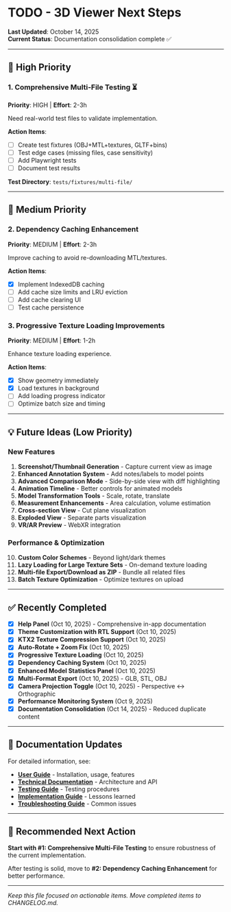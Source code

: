 # TODO - 3D Viewer Next Steps

**Last Updated**: October 14, 2025  
**Current Status**: Documentation consolidation complete ✅

---

## 🎯 High Priority

### 1. Comprehensive Multi-File Testing ⏳

**Priority**: HIGH | **Effort**: 2-3h

Need real-world test files to validate implementation.

**Action Items**:
- [ ] Create test fixtures (OBJ+MTL+textures, GLTF+bins)
- [ ] Test edge cases (missing files, case sensitivity)
- [ ] Add Playwright tests
- [ ] Document test results

**Test Directory**: `tests/fixtures/multi-file/`

---

## 🔧 Medium Priority

### 2. Dependency Caching Enhancement

**Priority**: MEDIUM | **Effort**: 2-3h

Improve caching to avoid re-downloading MTL/textures.

**Action Items**:
- [x] Implement IndexedDB caching
- [ ] Add cache size limits and LRU eviction
- [ ] Add cache clearing UI
- [ ] Test cache persistence

### 3. Progressive Texture Loading Improvements

**Priority**: MEDIUM | **Effort**: 1-2h

Enhance texture loading experience.

**Action Items**:
- [x] Show geometry immediately
- [x] Load textures in background
- [ ] Add loading progress indicator
- [ ] Optimize batch size and timing

---

## 💡 Future Ideas (Low Priority)

### New Features
1. **Screenshot/Thumbnail Generation** - Capture current view as image
2. **Enhanced Annotation System** - Add notes/labels to model points
3. **Advanced Comparison Mode** - Side-by-side view with diff highlighting
4. **Animation Timeline** - Better controls for animated models
5. **Model Transformation Tools** - Scale, rotate, translate
6. **Measurement Enhancements** - Area calculation, volume estimation
7. **Cross-section View** - Cut plane visualization
8. **Exploded View** - Separate parts visualization
9. **VR/AR Preview** - WebXR integration

### Performance & Optimization
10. **Custom Color Schemes** - Beyond light/dark themes
11. **Lazy Loading for Large Texture Sets** - On-demand texture loading
12. **Multi-file Export/Download as ZIP** - Bundle all related files
13. **Batch Texture Optimization** - Optimize textures on upload

---

## ✅ Recently Completed

- [x] **Help Panel** (Oct 10, 2025) - Comprehensive in-app documentation
- [x] **Theme Customization with RTL Support** (Oct 10, 2025)
- [x] **KTX2 Texture Compression Support** (Oct 10, 2025)
- [x] **Auto-Rotate + Zoom Fix** (Oct 10, 2025)
- [x] **Progressive Texture Loading** (Oct 10, 2025)
- [x] **Dependency Caching System** (Oct 10, 2025)
- [x] **Enhanced Model Statistics Panel** (Oct 10, 2025)
- [x] **Multi-Format Export** (Oct 10, 2025) - GLB, STL, OBJ
- [x] **Camera Projection Toggle** (Oct 10, 2025) - Perspective ↔ Orthographic
- [x] **Performance Monitoring System** (Oct 9, 2025)
- [x] **Documentation Consolidation** (Oct 14, 2025) - Reduced duplicate content

---

## 📝 Documentation Updates

For detailed information, see:
- **[User Guide](docs/README.md)** - Installation, usage, features
- **[Technical Documentation](docs/TECHNICAL.md)** - Architecture and API
- **[Testing Guide](docs/TESTING.md)** - Testing procedures
- **[Implementation Guide](docs/IMPLEMENTATION.md)** - Lessons learned
- **[Troubleshooting Guide](docs/TROUBLESHOOTING.md)** - Common issues

---

## 🎯 Recommended Next Action

**Start with #1: Comprehensive Multi-File Testing** to ensure robustness of the current implementation.

After testing is solid, move to **#2: Dependency Caching Enhancement** for better performance.

---

*Keep this file focused on actionable items. Move completed items to CHANGELOG.md.*
